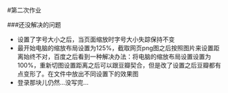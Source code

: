 #第二次作业

###还没解决的问题

* 设置了字号大小之后，当页面缩放时字号大小失踪保持不变
* 最开始电脑的缩放布局设置为125%，截取网页png图之后按照图片来设置距离始终不对，百度之后看到一种解决办法：将电脑的缩放布局设置设置为100%，重新切图设置距离之后可以跟豆瓣契合，但是改了设置之后豆瓣都有点变形了。在文件中放出不同设置下的效果图
* 登录那块儿仍然...没写完...